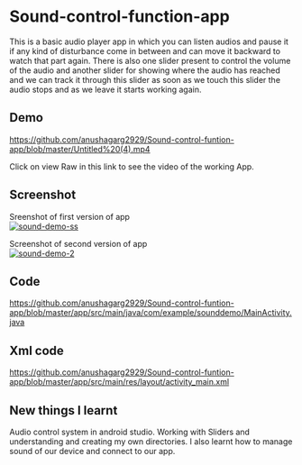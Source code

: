 
# Sound-control-function-app

This is a basic audio player app in which you can listen audios and pause it if any kind of disturbance come in between and can move it backward to watch that part again.
There is also one slider present to control the volume of the audio and another slider for showing where the audio has reached and we can track it through this slider as soon as we touch this slider the audio stops and as we leave it starts working again.


## Demo

https://github.com/anushagarg2929/Sound-control-funtion-app/blob/master/Untitled%20(4).mp4

Click on view Raw in this link to see the video of the working App.


## Screenshot
Sreenshot of first version of app
<br><a href="https://ibb.co/2Z3CC3D"><img src="https://i.ibb.co/2Z3CC3D/sound-demo-ss.png" alt="sound-demo-ss" border="0"></a><br>


Screenshot of second version of app
<br><a href="https://ibb.co/vdKYMmH"><img src="https://i.ibb.co/vdKYMmH/sound-demo-2.png" alt="sound-demo-2" border="0"></a>
## Code

https://github.com/anushagarg2929/Sound-control-funtion-app/blob/master/app/src/main/java/com/example/sounddemo/MainActivity.java
## Xml code

https://github.com/anushagarg2929/Sound-control-funtion-app/blob/master/app/src/main/res/layout/activity_main.xml
## New things I learnt

Audio control system in android studio. Working with Sliders and understanding and creating my own directories. I also learnt how to manage sound of our device and connect to our app.
